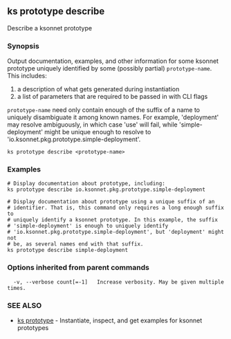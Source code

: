 ## ks prototype describe

Describe a ksonnet prototype

### Synopsis


Output documentation, examples, and other information for some ksonnet
prototype uniquely identified by some (possibly partial) `prototype-name`. This
includes:

  1. a description of what gets generated during instantiation
  2. a list of parameters that are required to be passed in with CLI flags

`prototype-name` need only contain enough of the suffix of a name to uniquely
disambiguate it among known names. For example, 'deployment' may resolve
ambiguously, in which case 'use' will fail, while 'simple-deployment' might be
unique enough to resolve to 'io.ksonnet.pkg.prototype.simple-deployment'.

```
ks prototype describe <prototype-name>
```

### Examples

```
# Display documentation about prototype, including:
ks prototype describe io.ksonnet.pkg.prototype.simple-deployment

# Display documentation about prototype using a unique suffix of an
# identifier. That is, this command only requires a long enough suffix to
# uniquely identify a ksonnet prototype. In this example, the suffix
# 'simple-deployment' is enough to uniquely identify
# 'io.ksonnet.pkg.prototype.simple-deployment', but 'deployment' might not
# be, as several names end with that suffix.
ks prototype describe simple-deployment
```

### Options inherited from parent commands

```
  -v, --verbose count[=-1]   Increase verbosity. May be given multiple times.
```

### SEE ALSO
* [ks prototype](ks_prototype.md)	 - Instantiate, inspect, and get examples for ksonnet prototypes

